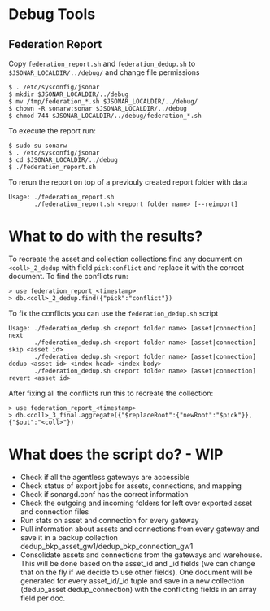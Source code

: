 # Debug Tools

## Federation Report

Copy `federation_report.sh` and `federation_dedup.sh` to `$JSONAR_LOCALDIR/../debug/` and change file permissions
```
$ . /etc/sysconfig/jsonar
$ mkdir $JSONAR_LOCALDIR/../debug
$ mv /tmp/federation_*.sh $JSONAR_LOCALDIR/../debug/
$ chown -R sonarw:sonar $JSONAR_LOCALDIR/../debug
$ chmod 744 $JSONAR_LOCALDIR/../debug/federation_*.sh
```

To execute the report run:
```
$ sudo su sonarw
$ . /etc/sysconfig/jsonar
$ cd $JSONAR_LOCALDIR/../debug
$ ./federation_report.sh
```

To rerun the report on top of a previouly created report folder with data
```
Usage: ./federation_report.sh
       ./federation_report.sh <report folder name> [--reimport]
```

# What to do with the results?

To recreate the asset and collection collections find any document on `<coll>_2_dedup` with field `pick:conflict` and replace it with the correct document. To find the conflicts run:
```
> use federation_report_<timestamp>
> db.<coll>_2_dedup.find({"pick":"conflict"})
```

To fix the conflicts you can use the `federation_dedup.sh` script
```
Usage: ./federation_dedup.sh <report folder name> [asset|connection] next
       ./federation_dedup.sh <report folder name> [asset|connection] skip <asset id>
       ./federation_dedup.sh <report folder name> [asset|connection] dedup <asset id> <index head> <index body>
       ./federation_dedup.sh <report folder name> [asset|connection] revert <asset id>
```

After fixing all the conflicts run this to recreate the collection:
```
> use federation_report_<timestamp>
> db.<coll>_3_final.aggregate({"$replaceRoot":{"newRoot":"$pick"}},{"$out":"<coll>"})
```


# What does the script do? - WIP
- Check if all the agentless gateways are accessible
- Check status of export jobs for assets, connections, and mapping
- Check if sonargd.conf has the correct information
- Check the outgoing and incoming folders for left over exported asset and connection files
- Run stats on asset and connection for every gateway
- Pull information about assets and connections from every gateway and save it in a backup collection dedup_bkp_asset_gw1/dedup_bkp_connection_gw1
- Consolidate assets and connections from the gateways and warehouse. This will be done based on the asset_id and _id fields (we can change that on the fly if we decide to use other fields). One document will be generated for every asset_id/_id tuple and save in a new collection (dedup_asset dedup_connection) with the conflicting fields in an array field per doc.

